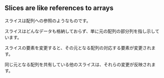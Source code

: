 ## Slices are like references to arrays

スライスは配列への参照のようなものです。

スライスはどんなデータも格納しておらず、単に元の配列の部分列を指し示しています。

スライスの要素を変更すると、その元となる配列の対応する要素が変更されます。

同じ元となる配列を共有している他のスライスは、それらの変更が反映されます。